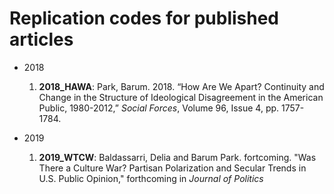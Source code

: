 # Replication codes for published articles


- 2018

  1) **2018_HAWA**: Park, Barum. 2018. “How Are We Apart? Continuity and Change in the Structure of Ideological Disagreement in the American Public, 1980-2012,” _Social Forces_, Volume 96, Issue 4, pp. 1757-1784.
  
- 2019

  1) **2019_WTCW**: Baldassarri, Delia and Barum Park. fortcoming. "Was There a Culture War? Partisan Polarization and Secular Trends in U.S. Public Opinion," forthcoming in _Journal of Politics_
